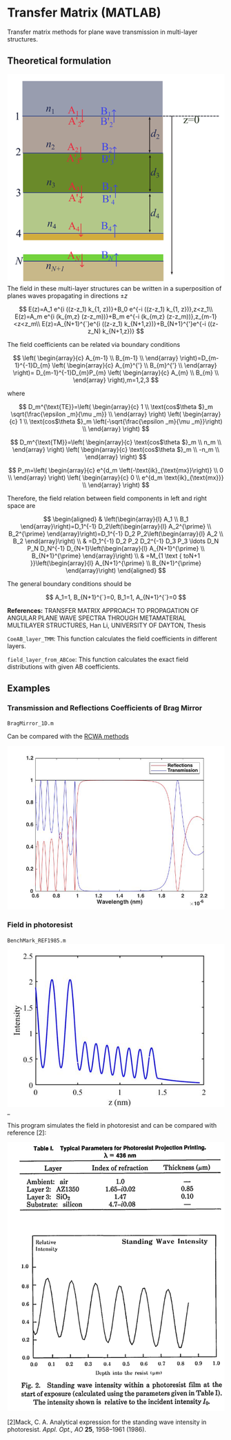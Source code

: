 # Transfer Matrix (MATLAB)
Transfer matrix methods for plane wave transmission in multi-layer structures.



## Theoretical formulation
![image-20221222101405426](README.assets/image-20221222101405426.png)
The field in these multi-layer structures can be written in a superposition of planes waves propagating in directions $\pm z$

$$
E(z)=A_1 e^{i ((z-z_1) k_{1, z})}+B_0 e^{-i ((z-z_1) k_{1, z})},z<z_1\\
E(z)=A_m e^{i (k_{m,z} (z-z_m))}+B_m e^{-i (k_{m,z} (z-z_m))},z_{m-1}<z<z_m\\
E(z)=A_{N+1}^{`}e^{i ((z-z_1) k_{N+1,z})}+B_{N+1}^{'}e^{-i ((z-z_N) k_{N+1,z})}
$$

The field coefficients can be related via boundary conditions

$$
\left(
\begin{array}{c}
 A_{m-1} \\
 B_{m-1} \\
\end{array}
\right)=D_{m-1}^{-1}D_{m}
\left(
\begin{array}{c}
 A_{m}^{'} \\
 B_{m}^{'} \\
\end{array}
\right)=
D_{m-1}^{-1}D_{m}P_{m}
\left(
\begin{array}{c}
 A_{m} \\
 B_{m} \\
\end{array}
\right),m=1,2,3
$$

 where

$$
D_m^{\text{TE}}=\left(
\begin{array}{c}
 1 \\
 \text{cos$\theta $}_m \sqrt{\frac{\epsilon _m}{\mu _m}} \\
\end{array}
\right) \left(
\begin{array}{c}
 1 \\
 \text{cos$\theta $}_m \left(-\sqrt{\frac{\epsilon _m}{\mu _m}}\right) \\
\end{array}
\right)
$$

$$
D_m^{\text{TM}}=\left(
\begin{array}{c}
 \text{cos$\theta $}_m \\
 n_m \\
\end{array}
\right) \left(
\begin{array}{c}
 \text{cos$\theta $}_m \\
 -n_m \\
\end{array}
\right)
$$

$$
P_m=\left(
\begin{array}{c}
 e^{d_m \left(-\text{ik}_{\text{mx}}\right)} \\
 0 \\
\end{array}
\right) \left(
\begin{array}{c}
 0 \\
 e^{d_m \text{ik}_{\text{mx}}} \\
\end{array}
\right)
$$

Therefore, the field relation between field components in left and right space are

$$
\begin{aligned}
& \left(\begin{array}{l}
A_1 \\
B_1
\end{array}\right)=D_1^{-1} D_2\left(\begin{array}{l}
A_2^{\prime} \\
B_2^{\prime}
\end{array}\right)=D_1^{-1} D_2 P_2\left(\begin{array}{l}
A_2 \\
B_2
\end{array}\right) \\
& =D_1^{-1} D_2 P_2 D_2^{-1} D_3 P_3 \ldots D_N P_N D_N^{-1} D_{N+1}\left(\begin{array}{l}
A_{N+1}^{\prime} \\
B_{N+1}^{\prime}
\end{array}\right) \\
& =M_{1 \text { toN+1 }}\left(\begin{array}{l}
A_{N+1}^{\prime} \\
B_{N+1}^{\prime}
\end{array}\right)
\end{aligned}
$$

The general boundary conditions should be

$$
A_1=1, B_{N+1}^{`}=0,
B_1=1, A_{N+1}^{`}=0
$$

**References:** TRANSFER MATRIX APPROACH TO PROPAGATION OF ANGULAR PLANE WAVE SPECTRA THROUGH METAMATERIAL MULTILAYER STRUCTURES, Han Li, UNIVERSITY OF DAYTON, Thesis

`CoeAB_layer_TMM`: This function calculates the field coefficients in different layers.

`field_layer_from_ABCoe`: This function calculates the exact field distributions with given AB coefficients.



## Examples

### Transmission and Reflections Coefficients of Brag Mirror

`BragMirror_1D.m`

Can be compared with the [RCWA methods](https://github.com/knifelees3/RCWA-MATLAB)

![](BenchMark_BragMirror.jpg)

### Field in photoresist

`BenchMark_REF1985.m`![](BenchMark_Mack1985.jpg)_

This program simulates the field in photoresist and can be compared with reference [2]:

![](Mack1985.png)

[2]Mack, C. A. Analytical expression for the standing wave intensity in photoresist. *Appl. Opt., AO* **25**, 1958–1961 (1986).
